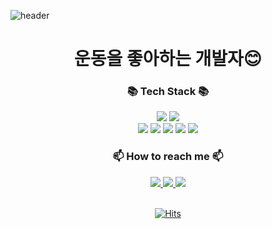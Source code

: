 ![header](https://capsule-render.vercel.app/api?type=waving&color=A7C6ED&height=300&section=header&text=Hi!%20I'm%20SOEUN!&fontSize=90)

<div align=center>

  # 운동을 좋아하는 개발자😊

</div>

<div align=center>
	<h3>📚 Tech Stack 📚</h3>
</div>
<div align="center">
	<img src="https://img.shields.io/badge/Java-007396?style=flat&logo=Conda-Forge&logoColor=white" />
	<img src="https://img.shields.io/badge/Spring Framework-6DB33F?style=flat&logo=Spring&logoColor=white" />
<!-- 	<img src="https://img.shields.io/badge/JavaScript-F7DF1E?style=flat&logo=JavaScript&logoColor=white" /> -->
	<br>
	<img src="https://img.shields.io/badge/Oracle%20SQL-F80000?style=flat&logo=Oracle&logoColor=white" />
	<img src="https://img.shields.io/badge/MySQL-4479A1?style=flat&logo=MySQL&logoColor=white" />
	<img src="https://img.shields.io/badge/MongoDB-47A248?style=flat&logo=MongoDB&logoColor=white" />
	<img src="https://img.shields.io/badge/Redis-DC382D?style=flat&logo=Redis&logoColor=white" />
  	<img src="https://img.shields.io/badge/Apache%20Tomcat-F8DC75?style=flat&logo=Apache%20Tomcat&logoColor=white" />
</div>

<div align=center>
	<h3>📫 How to reach me 📫</h3>
</div>
<div align="center">
<!--   <a href="https://traveling-shingle-3bd.notion.site/Lee-Soeun-a39a00fdc98a4261b7a41a6062a6c4b3">
	  <img src="https://img.shields.io/badge/Notion-000000?style=flat&logo=Notion&logoColor=white" />
  </a> -->

<a href="https://www.linkedin.com/in/soeun22">
<img src="https://img.shields.io/badge/linkedin-0A66C2?style=flat&logo=linkedin&logoColor=white"/>
</a>
<a href="https://ddonydev.tistory.com/">
<img src="https://img.shields.io/badge/tistory-000000?style=flat&logo=tistory&logoColor=white"/>
</a>
  <a href="mailto:ddonydev@gmail.com">
	  <img src="https://img.shields.io/badge/Gmail-EA4335?style=flat&logo=Gmail&logoColor=white" />
  </a>
  <br> <br>
  
   [![Hits](https://hits.seeyoufarm.com/api/count/incr/badge.svg?url=https%3A%2F%2Fgithub.com%2Fddonydev&count_bg=%2379C83D&title_bg=%23555555&icon=github.svg&icon_color=%23E7E7E7&title=hits&edge_flat=false)](https://hits.seeyoufarm.com)
</div>

<!--
**ddonydev/ddonydev** is a ✨ _special_ ✨ repository because its `README.md` (this file) appears on your GitHub profile.

### Hi there 👋

Here are some ideas to get you started:

- 🔭 I’m currently working on ...
- 🌱 I’m currently learning ...
- 👯 I’m looking to collaborate on ...
- 🤔 I’m looking for help with ...
- 💬 Ask me about ...
- 📫 How to reach me: ...
- 😄 Pronouns: ...
- ⚡ Fun fact: ...
-->
